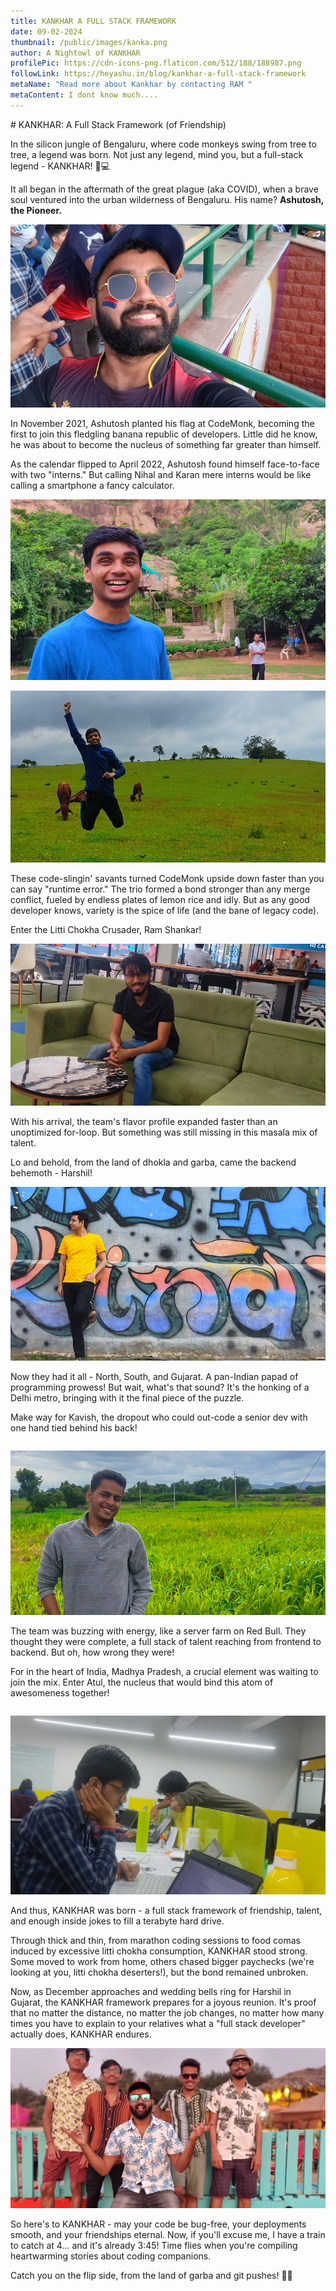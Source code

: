 ```yaml
---
title: KANKHAR A FULL STACK FRAMEWORK
date: 09-02-2024
thumbnail: /public/images/kanka.png
author: A Nightowl of KANKHAR
profilePic: https://cdn-icons-png.flaticon.com/512/188/188987.png
followLink: https://heyashu.in/blog/kankhar-a-full-stack-framework
metaName: "Read more about Kankhar by contacting RAM "
metaContent: I dont know much....
---
```

\# KANKHAR: A Full Stack Framework (of Friendship)



In the silicon jungle of Bengaluru, where code monkeys swing from tree to tree, a legend was born. Not just any legend, mind you, but a full-stack legend - KANKHAR! 🐒💻



It all began in the aftermath of the great plague (aka COVID), when a brave soul ventured into the urban wilderness of Bengaluru. His name? **Ashutosh, the Pioneer.**



![Ashutosh](/public/images/ashu.png "Ashutosh Anand Tiwari")



In November 2021, Ashutosh planted his flag at CodeMonk, becoming the first to join this fledgling banana republic of developers. Little did he know, he was about to become the nucleus of something far greater than himself.



As the calendar flipped to April 2022, Ashutosh found himself face-to-face with two "interns." But calling Nihal and Karan mere interns would be like calling a smartphone a fancy calculator. 



![Nihal](/public/images/nihal.png "Nihal")

![Karan](/public/images/karan.png "Kishan ")

These code-slingin' savants turned CodeMonk upside down faster than you can say "runtime error." The trio formed a bond stronger than any merge conflict, fueled by endless plates of lemon rice and idly. But as any good developer knows, variety is the spice of life (and the bane of legacy code).



Enter the Litti Chokha Crusader, Ram Shankar!



![Ram](/public/images/ram.png "Ram")



With his arrival, the team's flavor profile expanded faster than an unoptimized for-loop. But something was still missing in this masala mix of talent. 



Lo and behold, from the land of dhokla and garba, came the backend behemoth - Harshil!



![Harshil](/public/images/harshil.png "Harshil")



Now they had it all - North, South, and Gujarat. A pan-Indian papad of programming prowess! But wait, what's that sound? It's the honking of a Delhi metro, bringing with it the final piece of the puzzle.



Make way for Kavish, the dropout who could out-code a senior dev with one hand tied behind his back!



```

```

![Kavish](/public/images/kavish.png "Kavish")

The team was buzzing with energy, like a server farm on Red Bull. They thought they were complete, a full stack of talent reaching from frontend to backend. But oh, how wrong they were!



For in the heart of India, Madhya Pradesh, a crucial element was waiting to join the mix. Enter Atul, the nucleus that would bind this atom of awesomeness together!



```

```

![Atul](/public/images/atul.png "Atul")

And thus, KANKHAR was born - a full stack framework of friendship, talent, and enough inside jokes to fill a terabyte hard drive.



Through thick and thin, from marathon coding sessions to food comas induced by excessive litti chokha consumption, KANKHAR stood strong. Some moved to work from home, others chased bigger paychecks (we're looking at you, litti chokha deserters!), but the bond remained unbroken.



Now, as December approaches and wedding bells ring for Harshil in Gujarat, the KANKHAR framework prepares for a joyous reunion. It's proof that no matter the distance, no matter the job changes, no matter how many times you have to explain to your relatives what a "full stack developer" actually does, KANKHAR endures.

![](/public/images/all.png)

So here's to KANKHAR - may your code be bug-free, your deployments smooth, and your friendships eternal. Now, if you'll excuse me, I have a train to catch at 4... and it's already 3:45! Time flies when you're compiling heartwarming stories about coding companions.



Catch you on the flip side, from the land of garba and git pushes! 🚂💨
